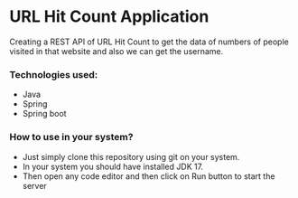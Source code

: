 
# URL Hit Count Application

Creating a REST API of URL Hit Count to get the data of numbers of people visited in that website and also we can get the username.

### Technologies used:
 - Java
 - Spring
 - Spring boot


### How to use in your system?
 - Just simply clone this repository using git on your system.
 - In your system you should have installed JDK 17.
 - Then open any code editor and then click on Run button to start the server
